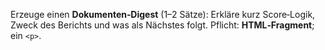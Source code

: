 Erzeuge einen **Dokumenten‑Digest** (1–2 Sätze): Erkläre kurz Score‑Logik, Zweck des Berichts und was als Nächstes folgt.
Pflicht: **HTML‑Fragment**; ein `<p>`.
